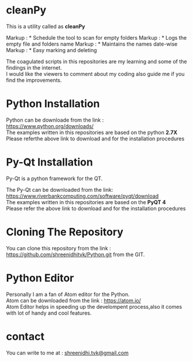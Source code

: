 # cleanPy
This is a utility called as **cleanPy**</br>

 Markup : *  Schedule the tool to scan for empty folders
 Markup : *  Logs the empty file and folders name
 Markup : *  Maintains the names date-wise
 Markup : *  Easy marking and deleting



The coagulated scripts in this repositories are my learning and some of the findings in the internet.</br>
I would like the viewers to comment about my coding also guide me if you find the improvements.</br>

  # Python Installation

  Python can be downloade from  the link : https://www.python.org/downloads/</br>
  The examples written in this repositories are based on the python **2.7X**</br>
  Please referthe above link to download and for the installation procedures</br>

  # Py-Qt Installation

  Py-Qt is a python framework for the QT.</br>

  The Py-Qt can be downloaded from the link: https://www.riverbankcomputing.com/software/pyqt/download </br>
  The examples written in this repositories are based on the **PyQT 4**</br>
  Please refer the above link to download and for the installation procedures</br>

  # Cloning The Repository

  You can clone this repository from the link : https://github.com/shreenidhitvk/Python.git from the GIT.</br>

  # Python Editor

  Personally I am a fan of Atom editor for the Python.</br>
  Atom can be downloaded from the link : https://atom.io/</br>
  Atom Editor helps in speeding up the develompent process,also it comes with lot of handy and cool features.</br>



  # contact
  You can write to me at : shreenidhi.tvk@gmail.com</br>
